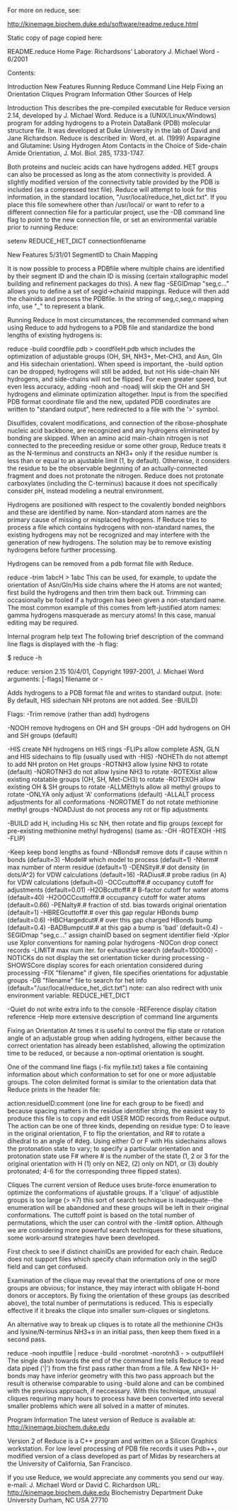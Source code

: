 For more on reduce, see:

http://kinemage.biochem.duke.edu/software/readme.reduce.html

Static copy of page copied here:


README.reduce	Home Page: Richardsons' Laboratory	J. Michael Word - 6/2001


Contents:

Introduction
New Features
Running Reduce
Command Line Help
Fixing an Orientation
Cliques
Program Information
Other Sources of Help


Introduction
This describes the pre-compiled executable for Reduce version 2.14, developed by J. Michael Word. Reduce is a (UNIX/Linux/Windows) program for adding hydrogens to a Protein DataBank (PDB) molecular structure file. It was developed at Duke University in the lab of David and Jane Richardson. Reduce is described in:
Word, et. al. (1999) Asparagine and Glutamine: Using Hydrogen Atom Contacts in the Choice of Side-chain Amide Orientation, J. Mol. Biol. 285, 1733-1747.

Both proteins and nucleic acids can have hydrogens added. HET groups can also be processed as long as the atom connectivity is provided. A slightly modified version of the connectivity table provided by the PDB is included (as a compressed text file). Reduce will attempt to look for this information, in the standard location, "/usr/local/reduce_het_dict.txt". If you place this file somewhere other than /usr/local/ or want to refer to a different connection file for a particular project, use the -DB command line flag to point to the new connection file, or set an environmental variable prior to running Reduce:

setenv REDUCE_HET_DICT connectionfilename


New Features
5/31/01 SegmentID to Chain Mapping

It is now possible to process a PDBfile where multiple chains are identified by their segment ID and the chain ID is missing (certain xtallographic model building and refinement packages do this). A new flag -SEGIDmap "seg,c..." allows you to define a set of segid->chainid mappings. Reduce will then add the chainids and process the PDBfile. In the string of seg,c,seg,c mapping info, use "_" to represent a blank.



Running Reduce
In most circumstances, the recommended command when using Reduce to add hydrogens to a PDB file and standardize the bond lengths of existing hydrogens is:

reduce -build coordfile.pdb > coordfileH.pdb
which includes the optimization of adjustable groups (OH, SH, NH3+, Met-CH3, and Asn, Gln and His sidechain orientation). When speed is important, the -build option can be dropped; hydrogens will still be added, but not His side-chain NH hydrogens, and side-chains will not be flipped. For even greater speed, but even less accuracy, adding -nooh and -noadj will skip the OH and SH hydrogens and eliminate optimization altogether. Input is from the specified PDB format coordinate file and the new, updated PDB coordinates are written to "standard output", here redirected to a file with the '>' symbol.

Disulfides, covalent modifications, and connection of the ribose-phosphate nucleic acid backbone, are recognized and any hydrogens eliminated by bonding are skipped. When an amino acid main-chain nitrogen is not connected to the preceeding residue or some other group, Reduce treats it as the N-terminus and constructs an NH3+ only if the residue number is less than or equal to an ajustable limit (1, by default). Otherwise, it considers the residue to be the observable beginning of an actually-connected fragment and does not protonate the nitrogen. Reduce does not protonate carboxylates (including the C-terminus) bacause it does not specifically consider pH, instead modeling a neutral environment.

Hydrogens are positioned with respect to the covalently bonded neighbors and these are identified by name. Non-standard atom names are the primary cause of missing or misplaced hydrogens. If Reduce tries to process a file which contains hydrogens with non-standard names, the existing hydrogens may not be recognized and may interfere with the generation of new hydrogens. The solution may be to remove existing hydrogens before further processing.

Hydrogens can be removed from a pdb format file with Reduce.

reduce -trim 1abcH > 1abc
This can be used, for example, to update the orientation of Asn/Gln/His side chains where the H atoms are not wanted; first build the hydrogens and then trim them back out. Trimming can occasionally be fooled if a hydrogen has been given a non-standard name. The most common example of this comes from left-justified atom names: gamma hydrogens masquerade as mercury atoms! In this case, manual editing may be required.



Internal program help text
The following brief description of the command line flags is displayed with the -h flag:

$ reduce -h

reduce: version 2.15 10/4/01, Copyright 1997-2001, J. Michael Word
arguments: [-flags] filename or -

Adds hydrogens to a PDB format file and writes to standard output.
(note: By default, HIS sidechain NH protons are not added. See -BUILD)

Flags:
-Trim             remove (rather than add) hydrogens

-NOOH             remove hydrogens on OH and SH groups
-OH               add hydrogens on OH and SH groups (default)

-HIS              create NH hydrogens on HIS rings
-FLIPs            allow complete ASN, GLN and HIS sidechains to flip
                        (usually used with -HIS)
-NOHETh           do not attempt to add NH proton on Het groups
-ROTNH3           allow lysine NH3 to rotate (default)
-NOROTNH3         do not allow lysine NH3 to rotate
-ROTEXist         allow existing rotatable groups (OH, SH, Met-CH3) to rotate
-ROTEXOH          allow existing OH & SH groups to rotate
-ALLMEthyls       allow all methyl groups to rotate
-ONLYA            only adjust 'A' conformations (default)
-ALLALT           process adjustments for all conformations
-NOROTMET         do not rotate methionine methyl groups
-NOADJust         do not process any rot or flip adjustments

-BUILD            add H, including His sc NH, then rotate and flip groups
                  (except for pre-existing methionine methyl hydrogens)
                  (same as: -OH -ROTEXOH -HIS -FLIP)

-Keep             keep bond lengths as found
-NBonds#          remove dots if cause within n bonds (default=3)
-Model#           which model to process (default=1)
-Nterm#           max number of nterm residue (default=1)
-DENSity#.#       dot density (in dots/A^2) for VDW calculations (default=16)
-RADius#.#        probe radius (in A) for VDW calculations (default=0)
-OCCcuttoff#.#    occupancy cutoff for adjustments (default=0.01)
-H2OBcuttoff#.#   B-factor  cutoff for water atoms (default=40)
-H2OOCCcuttoff#.# occupancy cutoff for water atoms (default=0.66)
-PENalty#.#       fraction of std. bias towards original orientation (default=1)
-HBREGcuttoff#.#  over this gap regular HBonds bump (default=0.6)
-HBCHargedcut#.#  over this gap charged HBonds bump (default=0.4)
-BADBumpcut#.#    at this gap a bump is 'bad' (default=0.4)
-SEGIDmap "seg,c..."  assign chainID based on segment identifier field
-Xplor            use Xplor conventions for naming polar hydrogens
-NOCon            drop conect records
-LIMIT#           max num iter. for exhaustive search (default=100000)
-NOTICKs          do not display the set orientation ticker during processing
-SHOWSCore        display scores for each orientation considered during processing
-FIX "filename"   if given, file specifies orientations for adjustable groups
-DB "filename"    file to search for het info
                        (default="/usr/local/reduce_het_dict.txt")
note: can also redirect with unix environment variable: REDUCE_HET_DICT

-Quiet            do not write extra info to the console
-REFerence        display citation reference
-Help             more extensive description of command line arguments


Fixing an Orientation
At times it is useful to control the flip state or rotation angle of an adjustable group when adding hydrogens, either because the correct orientation has already been established, allowing the optimization time to be reduced, or because a non-optimal orientation is sought.

One of the command line flags (-fix myfile.txt) takes a file containing information about which conformation to set for one or more adjustable groups. The colon delimited format is similar to the orientation data that Reduce prints in the header file:

action:residueID:comment
(one line for each group to be fixed) and because spacing matters in the residue identifier string, the easiest way to produce this file is to copy and edit USER MOD records from Reduce output. The action can be one of three kinds, depending on residue type: O to leave in the original orientation, F to flip the orientation, and R# to rotate a dihedral to an angle of #deg. Using either O or F with His sidechains allows the protonation state to vary; to specify a particular orientation and protonation state use F# where # is the number of the state (1, 2 or 3 for the original orientation with H (1) only on NE2, (2) only on ND1, or (3) doubly protonated; 4-6 for the corresponding three flipped states).



Cliques
The current version of Reduce uses brute-force enumeration to optimize the conformations of ajustable groups. If a 'clique' of adjustible groups is too large (> ≈7) this sort of search technique is inadequate--the enumeration will be abandoned and these groups will be left in their original conformations. The cuttoff point is based on the total number of permutations, which the user can control with the -limit# option. Although we are considering more powerful search techniques for these situations, some work-around strategies have been developed.

First check to see if distinct chainIDs are provided for each chain. Reduce does not support files which specify chain information only in the segID field and can get confused.

Examination of the clique may reveal that the orientations of one or more groups are obvious; for instance, they may interact with obligate H-bond donors or acceptors. By fixing the orientation of these groups (as described above), the total number of permutations is reduced. This is especially effective if it breaks the clique into smaller sum-cliques or singletons.

An alternative way to break up cliques is to rotate all the methionine CH3s and lysine/N-terminus NH3+s in an initial pass, then keep them fixed in a second pass.

reduce -nooh inputfile | reduce -build -norotmet -norotnh3 - > outputfileH
The single dash towards the end of the command line tells Reduce to read data piped ('|') from the first pass rather than from a file. A few NH3+ H-bonds may have inferior geometry with this two pass approach but the result is otherwise comparable to using -build alone and can be combined with the previous approach, if neccessary. With this technique, unusual cliques requiring many hours to process have been converted into several smaller problems which were all solved in a matter of minutes.



Program Information
The latest version of Reduce is available at:    http://kinemage.biochem.duke.edu

Version 2 of Reduce is a C++ program and written on a Silicon Graphics workstation. For low level processing of PDB file records it uses Pdb++, our modified version of a class developed as part of Midas by researchers at the University of California, San Francisco.

If you use Reduce, we would appreciate any comments you send our way.
e-mail: 
J. Michael Word or 
David C. Richardson
URL: http://kinemage.biochem.duke.edu
Biochemistry Department
Duke University
Durham, NC USA 27710

